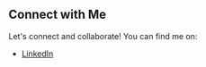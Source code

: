 ## Connect with Me

Let's connect and collaborate! You can find me on:

- [LinkedIn](https://www.linkedin.com/in/prabhakar-jha-258625157/)
